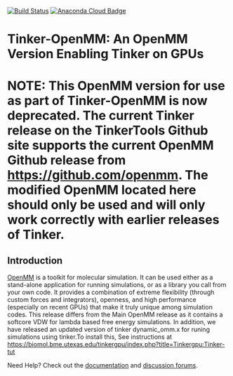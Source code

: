 [![Build Status](https://travis-ci.org/pandegroup/openmm.svg?branch=master)](https://travis-ci.org/pandegroup/openmm)
[![Anaconda Cloud Badge](https://anaconda.org/omnia/openmm/badges/downloads.svg)](https://anaconda.org/omnia/openmm)

# Tinker-OpenMM: An OpenMM Version Enabling Tinker on GPUs

# NOTE: This OpenMM version for use as part of Tinker-OpenMM is now deprecated. The current Tinker release on the TinkerTools Github site supports the current OpenMM Github release from https://github.com/openmm. The modified OpenMM located here should only be used and will only work correctly with earlier releases of Tinker.

<H2><B>Introduction</B></H2>

[OpenMM](http://openmm.org) is a toolkit for molecular simulation. It can be used either as a stand-alone application for running simulations, or as a library you call from your own code. It provides a combination of extreme flexibility (through custom forces and integrators), openness, and high performance (especially on recent GPUs) that make it truly unique among simulation codes. This release differs from the Main OpenMM release as it contains a softcore VDW for lambda based free energy simulations. In addition, we have released an updated version of tinker dynamic_omm.x for runing simulations using tinker.To install this, See instructions at https://biomol.bme.utexas.edu/tinkergpu/index.php?title=Tinkergpu:Tinker-tut

Need Help? Check out the [documentation](http://docs.openmm.org/) and [discussion forums](https://simtk.org/forums/viewforum.php?f=161).
